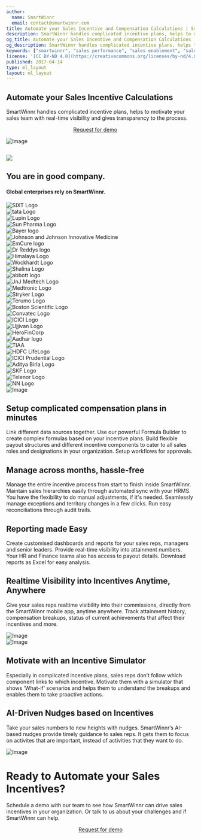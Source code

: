 ```yaml
---
author:
  name: SmartWinnr
  email: contact@smartwinnr.com
title: Automate your Sales Incentive and Compensation Calculations | SmartWinnr
description: SmartWinnr handles complicated incentive plans, helps to motivate your sales team with real-time visibility and gives transparency to the process.
og_title: Automate your Sales Incentive and Compensation Calculations | SmartWinnr
og_description: SmartWinnr handles complicated incentive plans, helps to motivate your sales team with real-time visibility and gives transparency to the process.
keywords: ["smartwinnr", "sales performance", "sales enablement", "sales contest tool", "sales contest software", "sales contests", "sales productivity"," sales gamification platform", "sales gamification software"," contest software", "sales gamification app", "sales game software"]
license: '[CC BY-ND 4.0](https://creativecommons.org/licenses/by-nd/4.0)'
published: 2017-04-14
type: ml_layout
layout: ml_layout
---
```


<section class="ml_blue_bg_gradient">
  <div class="ml_sales_contest_top_section  ml-padding-top-left7">
    <div class="row ml_div_contents_in_center " >
      <div class="col-lg-4 ml-padding-top50">
        <h1 class=" ml-margin-bottom30 ml_body_text_white">Automate your Sales Incentive Calculations</h1>
            <div class=" ml-margin-bottom30 ml_body_text_white ml-font20">SmartWinnr handles complicated incentive plans, helps to motivate your sales team with real-time visibility and gives transparency to the process.
             </div >
              <p align="center" style="margin-left: -2em;" class="ml-margin-top30 padding20"><a class="ml-button" align="center" href="/request-demo">Request for demo</a></p>
      </div>
      <div class="col-lg-8 col-md-12 col-sm-12 col-xs-12 text-center" style="margin-bottom: 2em;">
    <img class="ml-image" alt="Image" src="/images/Title _Picture_sales_incentive.png"/>
  </div>
    </div>
  </div>
</section>
<img class="swoop" src="/images/swoop_mask.min.svg">

<section class="ml-key-points ml-background-white">
  <div class="padding50 ml-padding-bottom10">
    <div class="row">
      <div class="col-md-12 col-sm-12">
        <h1 class="text-center ml_body_text_black ml-margin-bottom20">You are in good company.</h1>
        <h4 class="text-center ml_body_text_black ml-margin-bottom20">Global enterprises rely on SmartWinnr.</h4>
      </div>
    </div>
    <div class="row text-center paddingLogo">
      <div class="ml_logo_grid">
        <div class="ml_height_100_flex ml_div_contents_in_center">
          <img class="ml_company_logo_home ml_height_25" src="/images/org-logos/SIXT-logo.png" alt="SIXT Logo">
        </div>
        <div class="ml_height_100_flex ml_div_contents_in_center">
          <img class="ml_company_logo_home ml_height_40" src="/images/org-logos/TATA_consumer.png" alt="tata Logo">
        </div>
        <div class="ml_height_100_flex ml_div_contents_in_center">
          <img class="ml_company_logo_home ml_height_55" src="/images/org-logos/Lupin-Logo.png" alt="Lupin Logo">
        </div>
        <div class="ml_height_100_flex ml_div_contents_in_center">
          <img class="ml_company_logo_home ml_height_70" src="/images/org-logos/Sun-Pharma.png" alt="Sun Pharma Logo">
        </div>
        <div class="ml_height_100_flex ml_div_contents_in_center">
          <img class="ml_company_logo_home ml_height_55" src="/images/org-logos/bayer-logo.svg" alt="Bayer logo">
        </div>
        <div class="ml_height_100_flex ml_div_contents_in_center">
          <img class="ml_company_logo_home ml_height_25"
            src="/images/org-logos/Johnson-Johnson-Innovative-Medicine-logo.png"
            alt="Johnson and Johnson Innovative Medicine">
        </div>
        <div class="ml_height_100_flex ml_div_contents_in_center">
          <img class="ml_company_logo_home ml_height_30" src="/images/org-logos/em_cure.png" alt="EmCure logo">
        </div>
        <div class="ml_height_100_flex ml_div_contents_in_center">
          <img class="ml_company_logo_home ml_height_30" src="/images/org-logos/Dr_reddys.png" alt="Dr Reddys logo">
        </div>
        <div class="ml_height_100_flex ml_div_contents_in_center">
          <img class="ml_company_logo_home ml_height_30" src="/images/org-logos/The_Himalaya_Drug_Company_logo.png"
            alt="Himalaya Logo">
        </div>
        <div class="ml_height_100_flex ml_div_contents_in_center">
          <img class="ml_company_logo_home ml_height_40" src="/images/org-logos/Wockhardt-logo.png"
            alt="Wockhardt Logo">
        </div>
        <div class="ml_height_100_flex ml_div_contents_in_center">
          <img class="ml_company_logo_home ml_height_50" src="/images/org-logos/Shalina_healthcare.png"
            alt="Shalina Logo">
        </div>
        <div class="ml_height_100_flex ml_div_contents_in_center">
          <img class="ml_company_logo_home ml_height_25" src="/images/org-logos/Abbott.png" alt="abbott logo">
        </div>
        <div class="ml_height_100_flex ml_div_contents_in_center">
          <img class="ml_company_logo_home ml_height_25" src="/images/org-logos/JnJ_MedTech.png" alt="JnJ Medtech Logo">
        </div>
        <div class="ml_height_100_flex ml_div_contents_in_center">
          <img class="ml_company_logo_home ml_height_18" src="/images/org-logos/medtronic.png" alt="Medtronic Logo">
        </div>
        <div class="ml_height_100_flex ml_div_contents_in_center">
          <img class="ml_company_logo_home ml_height_20" src="/images/org-logos/Stryker-Logo.png" alt="Stryker Logo">
        </div>
        <div class="ml_height_100_flex ml_div_contents_in_center">
          <img class="ml_company_logo_home ml_height_25" src="/images/org-logos/Terumo-logo.png" alt="Terumo Logo">
        </div>
        <div class="ml_height_100_flex ml_div_contents_in_center">
          <img class="ml_company_logo_home ml_height_50" src="/images/org-logos/bsc.png" alt="Boston Scientific Logo">
        </div>
        <div class="ml_height_100_flex ml_div_contents_in_center">
          <img class="ml_company_logo_home ml_height_35" src="/images/org-logos/convatec-logo.png" alt="Convatec Logo">
        </div>
        <div class="ml_height_100_flex ml_div_contents_in_center">
          <img class="ml_company_logo_home ml_height_30" src="/images/org-logos/icici_bank_logo.webp" alt="ICICI Logo">
        </div>
        <div class="ml_height_100_flex ml_div_contents_in_center">
          <img class="ml_company_logo_home ml_height_25" src="/images/org-logos/Ujjivan-logo.png" alt="Ujjivan Logo">
        </div>
        <div class="ml_height_100_flex ml_div_contents_in_center">
          <img class="ml_company_logo_home ml_height_55 ml-margin-top10" src="/images/org-logos/Hero_FinCorp.png"
            alt="HeroFinCorp">
        </div>
        <div class="ml_height_100_flex ml_div_contents_in_center">
          <img class="ml_company_logo_home ml_height_35 ml-margin-top10"
            src="/images/org-logos/Aadhar_housing_finance.png" alt="Aadhar logo">
        </div>
        <div class="ml_height_100_flex ml_div_contents_in_center">
          <img class="ml_company_logo_home ml_height_20" src="/images/org-logos/TIAA-Logo.png" alt="TIAA">
        </div>
        <div class="ml_height_100_flex ml_div_contents_in_center">
          <img class="ml_company_logo_home ml_height_40" src="/images/org-logos/HDFC-life.png" alt="HDFC LifeLogo">
        </div>
        <div class="ml_height_100_flex ml_div_contents_in_center">
          <img class="ml_company_logo_home ml_height_30" src="/images/org-logos/icici_prudential.png"
            alt="ICICI Prudential Logo">
        </div>
        <div class="ml_height_100_flex ml_div_contents_in_center">
          <img class="ml_company_logo_home ml_height_100" src="/images/org-logos/aditya-birla-group-logo.png" alt="Aditya Birla Logo">
        </div>
        <div class="ml_height_100_flex ml_div_contents_in_center">
          <img class="ml_company_logo_home ml_height_25" src="/images/org-logos/skf-logo.png" alt="SKF Logo">
        </div>
        <div class="ml_height_100_flex ml_div_contents_in_center">
          <img class="ml_company_logo_home ml_height_25" src="/images/org-logos/telenor_new_lockup_black.png"
            alt="Telenor Logo">
        </div>
        <div class="ml_height_100_flex ml_div_contents_in_center">
          <img class="ml_company_logo_home ml_height_40" src="/images/org-logos/nn-logo.png" alt="NN Logo">
        </div>
        </div>
      </div>
    </div>
  </div>
</section>


<section class="ml-background-white">
  <div class="ml-container ">
    <div class="row ml-margin0 ml-background-white padding30 ml_div_contents_in_center">
      <div class="col-lg-7 col-md-12 col-sm-12 col-xs-12 text-center">
        <img class="ml-image" alt="Image" src="/images/Setup_Manage_Report.png"/>
      </div>
      <div class="col-lg-1"></div>
      <div class="col-lg-4 col-md-12 col-sm-12 col-xs-12">
          <div>
            <h2 class="ml-title-adjustable ml_body_text_black">Setup complicated compensation plans in minutes</h2>
            <div class="ml-subtext ml_body_text_black">
              Link different data sources together. Use our powerful Formula Builder to create complex formulas based on your incentive plans. Build flexible payout structures and different incentive components to cater to all sales roles and designations in your organization. Setup workflows for approvals.
            </div>
        </div>
          <div>
            <h2 class="ml-title-adjustable ml_body_text_black">Manage across months, hassle-free</h2>
            <div class="ml-subtext ml_body_text_black">
             Manage the entire incentive process from start to finish inside SmartWinnr. Maintain sales hierarchies easily through automated sync with your HRMS. You have the flexibility to do manual adjustments, if it's needed. Seamlessly manage exceptions and territory changes in a few clicks. Run easy reconciliations through audit trails.
            </div>
        </div>
          <div>
            <h2 class="ml-title-adjustable ml_body_text_black">Reporting made Easy</h2>
            <div class="ml-subtext ml_body_text_black">
              Create customised dashboards and reports for your sales reps, managers and senior leaders. Provide real-time visibility into attainment numbers. Your HR and Finance teams also has access to payout details. Download reports as Excel for easy analysis.
            </div>
          </div>
      </div>
    </div>
  </div>
</section>

<section class="ml-background-white">
<div class="row ml-margin0 ml-background-white padding30 ml_div_contents_in_center">
  <div class="col-lg-5 col-md-12 col-sm-12 col-xs-12 padding30">
    <h2 class="ml_body_text_black ml-margin-bottom10">Realtime Visibility into Incentives Anytime, Anywhere</h2>
    <p class="ml-subtext ml_body_text_black">Give your sales reps realtime visibility into their commissions, directly from the SmartWinnr mobile app, anytime anywhere. Track attainment history, compensation breakups, status of current achievements that affect their incentives and more.</p>
  </div>
  <div class="col-lg-7 col-md-12 col-sm-12 col-xs-12 text-center">
    <img class="ml-image" alt="Image" src="/images/Realtime_Visibility_into_Incentives_Anytime_Anywhere.png"/>
  </div>
</div>
</section>

<div class="row ml-margin0 ml-background-white padding30 ml_div_contents_in_center">
  <div class="col-lg-8 col-md-12 col-sm-12 col-xs-12 text-center">
    <img class="ml-image" alt="Image" src="/images/Incentive Calculator.png"/>
  </div>
  <div class="col-lg-4 col-md-12 col-sm-12 col-xs-12">
    <h2 class="ml_body_text_black ml-margin-bottom10"> Motivate with an Incentive Simulator</h2>
    <p class="ml-subtext ml_body_text_black"> Especially in complicated incentive plans, sales reps don’t follow which component links to which incentive. Motivate them with a simulator that shows ‘What-if’ scenarios and helps them to understand the breakups and enables them to take proactive actions.</p>
  </div>
</div>


<section class="ml-background-white">
<div class="row ml-margin0 ml-background-white padding30 ml_div_contents_in_center">
  <div class="col-lg-4 col-md-12 col-sm-12 col-xs-12">
    <h2 class="ml_body_text_black ml-margin-bottom10"> AI-Driven Nudges based on Incentives</h2>
    <p class="ml-subtext ml_body_text_black"> Take your sales numbers to new heights with nudges. SmartWinnr’s AI-based nudges provide timely guidance to sales reps. It gets them to focus on activites that are important, instead of activities that they want to do.</p>
  </div>
  <div class="col-lg-8 col-md-12 col-sm-12 col-xs-12 text-center" style="margin-right: -7em;">
    <img class="ml-image" alt="Image" src="/images/Nudges.png"/>
  </div>
</div>
</section>

<div class="row ml-margin0 ml-whySM">
  <div class="col-md-12 col-sm-12">
    <h1 class="ml_body_text_white text-center">Ready to Automate your Sales Incentives?</h1>
    <div class="ml_body_text_white ml-subtext text-center ml_padding_desktop">Schedule a demo with our team to see how SmartWinnr can drive sales incentives in your organization. Or talk to us about your challenges and if SmartWinnr can help.</div>
    <p align="center" class="ml-margin-top50"><a class="ml-button" align="center" href="/request-demo">Request for demo</a></p>
  </div>
</div>


